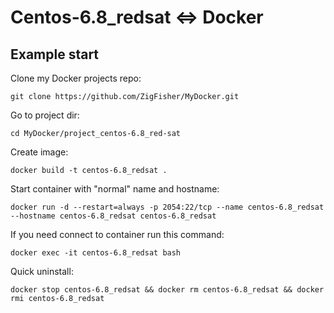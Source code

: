 Centos-6.8_redsat <=> Docker
============================

## Example start

Clone my Docker projects repo:

	git clone https://github.com/ZigFisher/MyDocker.git

Go to project dir:

	cd MyDocker/project_centos-6.8_red-sat

Create image:

	docker build -t centos-6.8_redsat .

Start container with "normal" name and hostname:

	docker run -d --restart=always -p 2054:22/tcp --name centos-6.8_redsat --hostname centos-6.8_redsat centos-6.8_redsat

If you need connect to container run this command:

	docker exec -it centos-6.8_redsat bash

Quick uninstall:

	docker stop centos-6.8_redsat && docker rm centos-6.8_redsat && docker rmi centos-6.8_redsat

